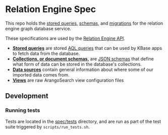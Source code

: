 # Relation Engine Spec

This repo holds the [stored queries](spec/stored_queries), [schemas](spec/schemas), and [migrations](migrations) for the relation engine graph database service.

These specifications are used by the [Relation Engine API](relation_engine_server).

* **[Stored queries](spec/stored_queries)** are stored [AQL queries](https://docs.arangodb.com/3.5/AQL/index.html) that can be used
by KBase apps to fetch data from the database.
* **[Collections, or document schemas,](spec/schemas)** are [JSON schemas](https://json-schema.org/) that define what form of data can be stored in the database's collections.
* **[Data sources](spec/data_sources)** contain general information about where some of our imported data comes from.
* **[Views](spec/views)** are raw ArangoSearch view configuration files

## Development

### Running tests

Tests are located in the [spec/tests](spec/tests) directory, and are run as part of the test suite triggered by `scripts/run_tests.sh`.

